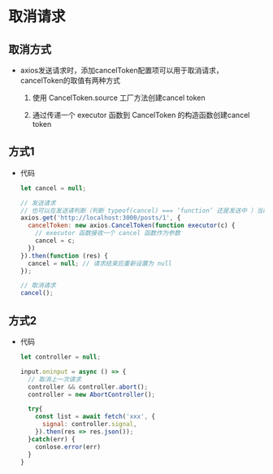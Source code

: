 # 取消请求

## 取消方式

+ axios发送请求时，添加cancelToken配置项可以用于取消请求，cancelToken的取值有两种方式

    1. 使用 CancelToken.source 工厂方法创建cancel token

    2. 通过传递一个 executor 函数到 CancelToken 的构造函数创建cancel token

## 方式1

+ 代码

  ```js
  let cancel = null;

  // 发送请求
  // 也可以在发送请判断（判断 typeof(cancel) === ‘function’ 还是发送中 ）当前发送请求是否还在发送中，
  axios.get('http://localhost:3000/posts/1', {
    cancelToken: new axios.CancelToken(function executor(c) {
      // executor 函数接收一个 cancel 函数作为参数
      cancel = c;
    })
  }).then(function (res) {
    cancel = null; // 请求结束后重新设置为 null
  });

  // 取消请求
  cancel();
  ```

## 方式2

+ 代码

  ```js
  let controller = null;

  input.oninput = async () => {
    // 取消上一次请求
    controller && controller.abort();
    controller = new AbortController();

    try{
      const list = await fetch('xxx', {
        signal: controller.signal,
      }).then(res => res.json());
    }catch(err) {
      conlose.error(err)
    }
  }
  ```
